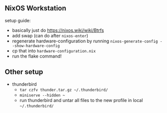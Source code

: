 ## NixOS Workstation
setup guide:
- basically just do https://nixos.wiki/wiki/Btrfs
- add swap (can do after `nixos-enter`)
- regenerate hardware-configuration by running `nixos-generate-config --show-hardware-config`
- cp that into `hardware-configuration.nix`
- run the flake command!

## Other setup
- thunderbird
  - `tar czfv thunder.tar.gz ~/.thunderbird/`
  - `miniserve --hidden ~`
  - run thunderbird and untar all files to the new profile in local `~/.thunderbird/ `
